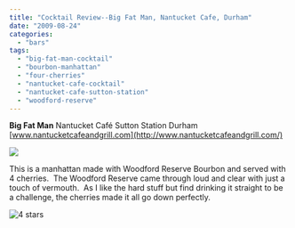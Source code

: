 ```yaml
---
title: "Cocktail Review--Big Fat Man, Nantucket Cafe, Durham"
date: "2009-08-24"
categories:
  - "bars"
tags:
  - "big-fat-man-cocktail"
  - "bourbon-manhattan"
  - "four-cherries"
  - "nantucket-cafe-cocktail"
  - "nantucket-cafe-sutton-station"
  - "woodford-reserve"
---
```


**Big Fat Man** Nantucket Café Sutton Station Durham [www.nantucketcafeandgrill.com](http://www.nantucketcafeandgrill.com/)

![](http://www.thegourmez.com/gourmez/photos/bigfatman.jpg)

This is a manhattan made with Woodford Reserve Bourbon and served with 4 cherries.  The Woodford Reserve came through loud and clear with just a touch of vermouth.  As I like the hard stuff but find drinking it straight to be a challenge, the cherries made it all go down perfectly.




<div class="caption">

![4 stars](http://s3.amazonaws.com/thegourmez-wpmedia/2009/02/rating_truffle1.gif "rating_truffle1")</div>

